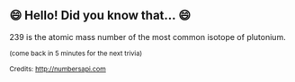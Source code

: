 ## 😄 Hello! Did you know that... 😄
239 is the atomic mass number of the most common isotope of plutonium.

<sup>(come back in 5 minutes for the next trivia)</sup>


<sup>Credits: http://numbersapi.com</sup>
